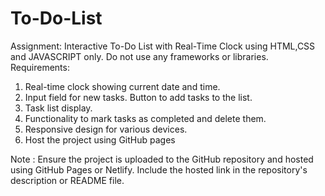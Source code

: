 # To-Do-List
Assignment: Interactive To-Do List with Real-Time Clock using HTML,CSS and
JAVASCRIPT only. Do not use any frameworks or libraries.
Requirements:
1.    Real-time clock showing current date and time.
2.    Input field for new tasks. Button to add tasks to the list.
3.    Task list display.
4.    Functionality to mark tasks as completed and delete them.
5.    Responsive design for various devices.
6.    Host the project using GitHub pages

Note :
Ensure the project is uploaded to the GitHub repository and hosted using GitHub Pages or Netlify. Include the hosted link in the repository's description or README file.
